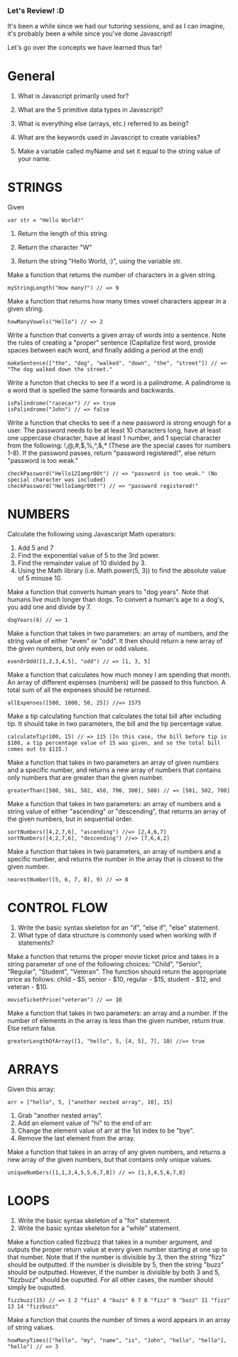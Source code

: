 ### Let's Review! :D

It's been a while since we had our tutoring sessions, and as I can imagine, it's probably been a while since you've done Javascript!

Let's go over the concepts we have learned thus far!

# General

1. What is Javascript primarily used for?

2. What are the 5 primitive data types in Javascript?

3. What is everything else (arrays, etc.) referred to as being?

4. What are the keywords used in Javascript to create variables?

5. Make a variable called myName and set it equal to the string value of your name.

# STRINGS

Given
```
var str = "Hello World!"
```

1. Return the length of this string

2. Return the character "W"

3. Return the string "Hello World, :)", using the variable str.


Make a function that returns the number of characters in a given string.

```
myStringLength("How many?") // => 9
```

Make a function that returns how many times vowel characters appear in a given string.

```
howManyVowels("Hello") // => 2
```

Write a function that converts a given array of words into a sentence. Note the rules of creating a "proper" sentence (Capitalize first word, provide spaces between each word, and finally adding a period at the end)

```
makeSentence(["the", "dog", "walked", "down", "the", "street"]) // => "The dog walked down the street."
```

Write a functon that checks to see if a word is a palindrome. A palindrome is a word that is spelled the same forwards and backwards.
```
isPalindrome("racecar") // => true
isPalindrome("John") // => false
```

Write a function that checks to see if a new password is strong enough for a user. The password needs to be at least 10 characters long, have at least one uppercase character, have at least 1 number, and 1 special character from the following: !,@,#,$,%,^,&,* (These are the special cases for numbers 1-8). If the password passes, return "password registered!", else return "password is too weak."
```
checkPassword("Hello12Iamgr00t") // => "password is too weak." (No special character was included)
checkPassword("HelloIamgr00t!") // => "password registered!"
```

# NUMBERS
Calculate the following using Javascsript Math operators:
1. Add 5 and 7
2. Find the exponential value of 5 to the 3rd power.
3. Find the remainder value of 10 divided by 3.
4. Using the Math library (i.e. Math.power(5, 3)) to find the absolute value of 5 minuse 10.

Make a function that converts human years to "dog years". Note that humans live much longer than dogs. To convert a human's age to a dog's, you add one and divide by 7.

```
dogYears(6) // => 1
```
Make a function that takes in two parameters: an array of numbers, and the string value of either "even" or "odd". It then should return a new array of the given numbers, but only even or odd values.

```
evenOrOdd([1,2,3,4,5], "odd") // => [1, 3, 5]
```

Make a function that calculates how much money I am spending that month. An array of different expenses (numbers) will be passed to this function. A total sum of all the expenses should be returned.

```
allExpenses([500, 1000, 50, 25]) //=> 1575
```

Make a tip calculating function that calculates the total bill after including tip. It should take in two parameters, the bill and the tip percentage value.
```
calculateTip(100, 15) // => 115 (In this case, the bill before tip is $100, a tip percentage value of 15 was given, and so the total bill comes out to $115.)
```

Make a function that takes in two parameters an array of given numbers and a specific number, and returns a new array of numbers that contains only numbers that are greater than the given number.

```
greaterThan([500, 501, 502, 450, 700, 300], 500) // => [501, 502, 700]
```

Make a function that takes in two parameters: an array of numbers and a string value of either "ascending" or "descending", that returns an array of the given numbers, but in sequential order.

```
sortNumbers([4,2,7,6], "ascending") //=> [2,4,6,7]
sortNumbers([4,2,7,6], "descending") //=> [7,6,4,2]
```

Make a function that takes in two parameters, an array of numbers and a specific number, and returns the number in the array that is closest to the given number.

```
nearestNumber([5, 6, 7, 8], 9) // => 8
```

# CONTROL FLOW
1. Write the basic syntax skeleton for an "if", "else if", "else" statement.
2. What type of data structure is commonly used when working with if statements?

Make a function that returns the proper movie ticket price and takes in a string parameter of one of the following choices: "Child", "Senior", "Regular", "Student", "Veteran". The function should return the appropriate price as follows: child - $5, senior - $10, regular - $15, student - $12, and veteran - $10.

```
movieTicketPrice("veteran") // => 10
```

Make a function that takes in two parameters: an array and a number. If the number of elements in the array is less than the given number, return true. Else return false.

```
greaterLengthOfArray([1, "hello", 5, [4, 5], 7], 10) //=> true
```



# ARRAYS
Given this array:
```
arr = ["hello", 5, ["another nested array", 10], 15]
```

1. Grab "another nested array".
2. Add an element value of "hi" to the end of arr.
3. Change the element value of arr at the 1st index to be "bye".
4. Remove the last element from the array.

Make a function that takes in an array of any given numbers, and returns a new array of the given numbers, but that contains only unique values.

```
uniqueNumbers([1,1,3,4,5,5,6,7,8]) // => [1,3,4,5,6,7,8]
```

# LOOPS

1. Write the basic syntax skeleton of a "for" statement.
2. Write the basic syntax skeleton for a "while" statement.

Make a function called fizzbuzz that takes in a number argument, and outputs the proper return value at every given number starting at one up to that number. Note that if the number is divisible by 3, then the string "fizz" should be outputted. If the number is divisible by 5, then the string "buzz" should be outputted. However, if the number is divisible by both 3 and 5, "fizzbuzz" should be ouputted. For all other cases, the number should simply be ouputted.

```
fizzbuzz(15) // => 1 2 "fizz" 4 "buzz" 6 7 8 "fizz" 9 "buzz" 11 "fizz" 13 14 "fizzbuzz"
```

Make a function that counts the number of times a word appears in an array of string values.

```
howManyTimes(["hello", "my", "name", "is", "John", "hello", "hello"], "hello") // => 3
```

